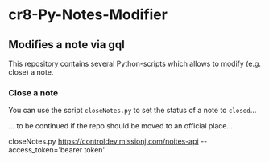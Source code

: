 # cr8-Py-Notes-Modifier
## Modifies a note via gql

This repository contains several Python-scripts which allows to modify (e.g. close) a note.

### Close a note
You can use the script `closeNotes.py` to set the status of a note to `closed`...

... to be continued if the repo should be moved to an official place...

closeNotes.py https://controldev.missionj.com/noites-api --access_token='bearer token'
